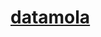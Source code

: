 # [datamola](https://www.figma.com/file/KUsF1VYNhJvU33lzkB7bZ9/DATAMOLA-JS-COURSE-PROJECT-(Community)?node-id=2%3A5)
